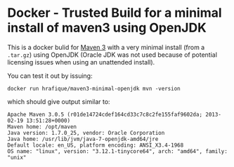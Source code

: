 Docker - Trusted Build for a minimal install of maven3 using OpenJDK
===

This is a docker bulid for [Maven 3](http://maven.apache.org/) with a very
minimal install (from a `.tar.gz`) using OpenJDK (Oracle JDK was not used
because of potential licensing issues when using an unattended install).

You can test it out by issuing:
```
docker run hrafique/maven3-minimal-openjdk mvn -version
```
which should give output similar to:
```
Apache Maven 3.0.5 (r01de14724cdef164cd33c7c8c2fe155faf9602da; 2013-02-19 13:51:28+0000)
Maven home: /opt/maven
Java version: 1.7.0_25, vendor: Oracle Corporation
Java home: /usr/lib/jvm/java-7-openjdk-amd64/jre
Default locale: en_US, platform encoding: ANSI_X3.4-1968
OS name: "linux", version: "3.12.1-tinycore64", arch: "amd64", family: "unix"
```
